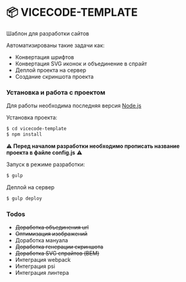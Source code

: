 # 📦 VICECODE-TEMPLATE
Шаблон для разработки сайтов

Автоматизированы такие задачи как:

  - Конвертация шрифтов
  - Конвертация SVG иконок и объединение в спрайт
  - Деплой проекта на сервер
  - Создание скриншота проекта

### Установка и работа с проектом

Для работы необходима последняя версия [Node.js](https://nodejs.org/)

Установка проекта:

```sh
$ cd vicecode-template
$ npm install
```
⚠️ **Перед началом разработки необходимо прописать название проекта в файле config.js** ⚠️

Запуск в режиме разработки:

```sh
$ gulp
```

Деплой на сервер

```sh
$ gulp deploy
```

### Todos

 - ~~Доработка объединения url~~
 - ~~Оптимизация изображений~~
 - Доработка мануала
 - ~~Доработка генерации скриншота~~
 - ~~Доработка SVG спрайтов (BEM)~~
 - Интеграция webpack
 - Интеграция psi
 - Интеграция линтера
